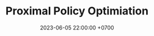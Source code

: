 ---
title: Proximal Policy Optimiation
date: 2023-06-05 22:00:00 +0700
categories: [Machine Learning, AI]
tags: [ml,ai,rl]     # TAG names should always be lowercase
---